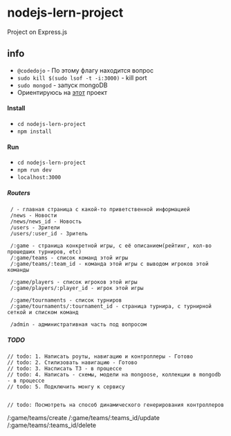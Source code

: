 # nodejs-lern-project
Project on Express.js

## info
- `@codedojo` - По этому флагу находится вопрос
- `sudo kill $(sudo lsof -t -i:3000)` - kill port
- `sudo mongod` - запуск mongoDB
- Ориентируюсь на [этот](http://game-tournaments.com/) проект

#### Install
- `cd nodejs-lern-project`
- `npm install`

#### Run
- `cd nodejs-lern-project`
- `npm run dev`
- `localhost:3000`


##### Routers
```
 / - главная страница с какой-то приветственной информацией
 /news - Новости
 /news/news_id - Новость
 /users - Зрители
 /users/:user_id - Зритель
 
 /:game - страница конкретной игры, с её описанием(рейтинг, кол-во прошедших турниров, etc)
 /:game/teams - список команд этой игры
 /:game/teams/:team_id - команда этой игры с выводом игроков этой команды
 
 /:game/players - список игроков этой игры
 /:game/players/:player_id - игрок этой игры
 
 /:game/tournaments - список турниров
 /:game/tournaments/:tournament_id - страница турнира, с турнирной сеткой и списком команд
 
 /admin - административная часть под вопросом
```

##### TODO
```
// todo: 1. Написать роуты, навигацию и контроллеры - Готово
// todo: 2. Стилизовать навигацию - Готово
// todo: 3. Насписать ТЗ - в процессе
// todo: 4. Написать - схемы, модели на mongoose, коллекции в mongodb - в процессе
// todo: 5. Подключить монгу к сервису


// todo: Посмотреть на способ динамического генерирования контроллеров
```

/:game/teams/create
/:game/teams/:teams_id/update
/:game/teams/:teams_id/delete
